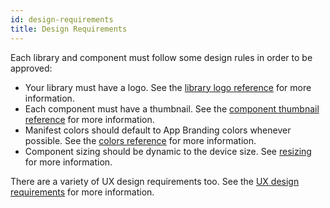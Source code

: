 ```yaml
---
id: design-requirements
title: Design Requirements
---
```

Each library and component must follow some design rules in order to be approved:

- Your library must have a logo. See the [library logo reference](/docs/standards/component-listing#logo) for more information.
- Each component must have a thumbnail. See the [component thumbnail reference](/docs/standards/component-listing#thumbnail) for more information.
- Manifest colors should default to App Branding colors whenever possible. See the [colors reference](colors-branding) for more information.
- Component sizing should be dynamic to the device size. See [resizing](resizing) for more information.

There are a variety of UX design requirements too. See the [UX design requirements](/docs/standards/manifest) for more information.
